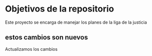 # Objetivos de la repositorio

Este proyecto se encarga de manejar los planes de la liga de la justicia

## estos cambios son nuevos

Actualizamos los cambios

